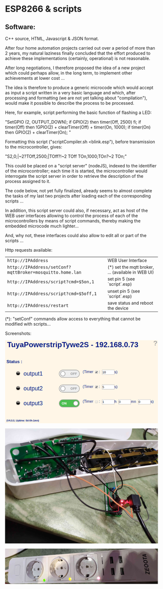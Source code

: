 ESP8266 & scripts
=================

Software:
---------

C++ source, HTML, Javascript & JSON format.

After four home automation projects carried out over a period of more than 2 years, my natural laziness finally concluded that the effort produced to achieve these implementations (certainly, operational) is not reasonable.

After long negotiations, I therefore proposed the idea of a new project which could perhaps allow, in the long term, to implement other achievements at lower cost ...

The idea is therefore to produce a generic microcode which would accept as input a script written in a very basic language and which, after processing and formatting (we are not yet talking about "compilation"), would make it possible to describe the process to be processed.

Here, for example, script performing the basic function of flashing a LED:

"SetGPIO (2, OUTPUT_DOWN); if GPIO(2) then timer(Off, 2500) fi; if timer(Off) then !GPIO(2) + clearTimer(Off) + timer(On, 1000); if timer(On) then GPIO(2) + clearTimer(On); "

Formatting this script ("scriptCompiler.sh <blink.esp"), before transmission to the microcontroller, gives:

"S2,0;|~2?TOff,2500;|TOff?!~2 TOff TOn,1000;TOn?~2 TOn;"

This could be placed on a "script server" (nodeJS), indexed to the identifier of the microcontroller; each time it is started, the microcontroller would interrogate the script server in order to retrieve the description of the process assigned to it.

The code below, not yet fully finalized, already seems to almost complete the tasks of my last two projects after loading each of the corresponding scripts ...

In addition, this script server could also, if necessary, act as host of the WEB user interfaces allowing to control the process of each of the microcontrollers by means of script commands, thereby making the embedded microcode much lighter...

And, why not, these interfaces could also allow to edit all or part of the scripts ...


Http requests available:
<table>
  <tr>
    <td><tt>http://IPAddress</tt></td>
    <td>WEB User Interface</td>
  </tr>
  <tr>
    <td><tt>http://IPAddress/setConf?mqttBroker=mosquitto.home.lan</tt></td>
    <td>(*) set the mqtt broker, ... (available in WEB UI)</td>
  </tr>
  <tr>
    <td><tt>http://IPAddress/script?cmd=$5on,1</tt></td>
    <td>set pin 5 (see `script`.esp)</td>
  </tr>
  <tr>
    <td><tt>http://IPAddress/script?cmd=$5off,1</tt></td>
    <td>unset pin 5 (see `script`.esp)</td>
  </tr>
  <tr>
    <td><tt>http://IPAddress/restart</tt></td>
    <td>save status and reboot the device</td>
  </tr>
</table>

(*): "setConf" commands allow access to everything that cannot be modified with scripts...


Screenshots:

![](doc/screenshots/webui.png)

![](doc/screenshots/tuyaTywe2S_flash.jpg)

![](doc/screenshots/tuyaTywe2S.jpg)


